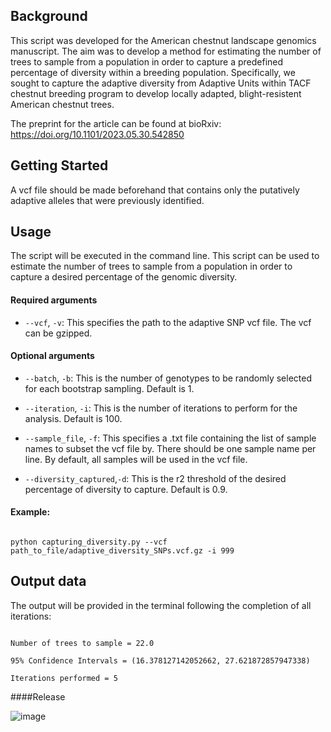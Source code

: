 ## Background

This script was developed for the American chestnut landscape genomics manuscript. The aim was to develop a method for estimating the number of trees to sample from a population in order to capture a predefined percentage of diversity within a breeding population. Specifically, we sought to capture the adaptive diversity from Adaptive Units within TACF chestnut breeding program to develop locally adapted, blight-resistent American chestnut trees.

The preprint for the article can be found at bioRxiv: https://doi.org/10.1101/2023.05.30.542850

## Getting Started

A vcf file should be made beforehand that contains only the putatively adaptive alleles that were previously identified.

## Usage

The script will be executed in the command line. This script can be used to estimate the number of trees to sample from a population in order to capture a desired percentage of the genomic diversity. 

#### Required arguments

- ```--vcf```, ```-v```: This specifies the path to the adaptive SNP vcf file. The vcf can be gzipped.

#### Optional arguments

- ```--batch```, ```-b```: This is the number of genotypes to be randomly selected for each bootstrap sampling. Default is 1.

- ```--iteration```, ```-i```: This is the number of iterations to perform for the analysis. Default is 100.

- ```--sample_file```, ```-f```: This specifies a .txt file containing the list of sample names to subset the vcf file by. There should be one sample name per line. By default, all samples will be used in the vcf file.

- ```--diversity_captured```,```-d```: This is the r2 threshold of the desired percentage of diversity to capture. Default is 0.9.

#### Example:

```

python capturing_diversity.py --vcf path_to_file/adaptive_diversity_SNPs.vcf.gz -i 999

```

## Output data

The output will be provided in the terminal following the completion of all iterations:

```

Number of trees to sample = 22.0 

95% Confidence Intervals = (16.378127142052662, 27.621872857947338) 

Iterations performed = 5

```

####Release

![image](https://github.com/alex-sandercock/Capturing_genomic_diversity/assets/39815775/72309b85-edeb-4554-8a60-4688d6c4ea98)


